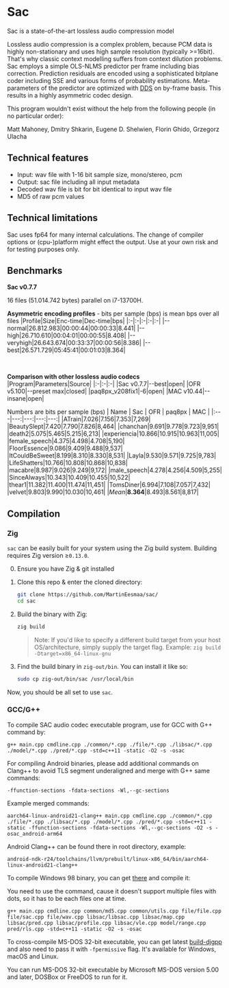 # Sac
Sac is a state-of-the-art lossless audio compression model

Lossless audio compression is a complex problem, because PCM data is highly non-stationary and uses high sample resolution (typically >=16bit). That's why classic context modelling suffers from context dilution problems. Sac employs a simple OLS-NLMS predictor per frame including bias correction. Prediction residuals are encoded using a sophisticated bitplane coder including SSE and various forms of probability estimations. Meta-parameters of the predictor are optimized with [DDS](https://agupubs.onlinelibrary.wiley.com/doi/10.1029/2005WR004723) on by-frame basis. This results in a highly asymmetric codec design.

This program wouldn't exist without the help from the following people (in no particular order):

Matt Mahoney, Dmitry Shkarin, Eugene D. Shelwien, Florin Ghido, Grzegorz Ulacha

## Technical features
* Input: wav file with 1-16 bit sample size, mono/stereo, pcm
* Output: sac file including all input metadata
* Decoded wav file is bit for bit identical to input wav file
* MD5 of raw pcm values

## Technical limitations
Sac uses fp64 for many internal calculations. The change of compiler options or (cpu-)platform might effect the output. Use at your own risk and for testing purposes only.

## Benchmarks
**Sac v0.7.7**

16 files (51.014.742 bytes) parallel on i7-13700H.

**Asymmetric encoding profiles** - bits per sample (bps) is mean bps over all files
|Profile|Size|Enc-time|Dec-time|bps|
|:-|:-|:-|:-|:-|
|--normal|26.812.983|00:00:44|00:00:33|8.441|
|--high|26.710.610|00:04:01|00:00:55|8.408|
|--veryhigh|26.643.674|00:33:37|00:00:56|8.386|
|--best|26.571.729|05:45:41|00:01:03|8.364|

&nbsp;

**Comparison with other lossless audio codecs**
|Program|Parameters|Source|
|:-|:-|:-|
|Sac v0.7.7|--best|open|
|OFR v5.100|--preset max|closed|
|paq8px_v208fix1|-6|open|
|MAC v10.44|--insane|open|

Numbers are bits per sample (bps)
| Name  | Sac | OFR | paq8px | MAC |
|:---|---:|---:|---:|---:|
|ATrain|7.026|7.156|7.353|7,269|
|BeautySlept|7.420|7.790|7.826|8,464|
|chanchan|9.691|9.778|9.723|9,951|
|death2|5.075|5.465|5.215|6,213|
|experiencia|10.866|10.915|10.963|11,005|
|female_speech|4.375|4.498|4.708|5,190|
|FloorEssence|9.086|9.409|9.488|9,537|
|ItCouldBeSweet|8.199|8.310|8.330|8,531|
|Layla|9.530|9.571|9.725|9,783|
|LifeShatters|10.766|10.808|10.868|10,838|
|macabre|8.987|9.026|9.249|9,172|
|male_speech|4.278|4.256|4.509|5,255|
|SinceAlways|10.343|10.409|10.455|10,522|
|thear1|11.382|11.400|11.474|11,451|
|TomsDiner|6.994|7.108|7.057|7,432|
|velvet|9.803|9.990|10.030|10,461|
|*Mean*|**8.364**|8.493|8.561|8,817|

## Compilation

### Zig

`sac` can be easily built for your system using the Zig build system. Building requires Zig version ≥`0.13.0`.

0. Ensure you have Zig & git installed

1. Clone this repo & enter the cloned directory:

    ```bash
    git clone https://github.com/MartinEesmaa/sac/
    cd sac
    ```

2. Build the binary with Zig:

    ```bash
    zig build
    ```
    > Note: If you'd like to specify a different build target from your host OS/architecture, simply supply the target flag. Example: `zig build -Dtarget=x86_64-linux-gnu`

3. Find the build binary in `zig-out/bin`. You can install it like so:

    ```bash
    sudo cp zig-out/bin/sac /usr/local/bin
    ```

Now, you should be all set to use `sac`.

### GCC/G++

To compile SAC audio codec executable program, use for GCC with G++ command by:

```
g++ main.cpp cmdline.cpp ./common/*.cpp ./file/*.cpp ./libsac/*.cpp ./model/*.cpp ./pred/*.cpp -std=c++11 -static -O2 -s -osac
```

For compiling Android binaries, please add additional commands on Clang++ to avoid TLS segment underaligned and merge with G++ same commands:

```
-ffunction-sections -fdata-sections -Wl,--gc-sections
```

Example merged commands:
```
aarch64-linux-android21-clang++ main.cpp cmdline.cpp ./common/*.cpp ./file/*.cpp ./libsac/*.cpp ./model/*.cpp ./pred/*.cpp -std=c++11 -static -ffunction-sections -fdata-sections -Wl,--gc-sections -O2 -s -osac_android-arm64
```

Android Clang++ can be found there in root directory, example:

`android-ndk-r24/toolchains/llvm/prebuilt/linux-x86_64/bin/aarch64-linux-android21-clang++`

To compile Windows 98 binary, you can get [there](https://github.com/fsb4000/gcc-for-Windows98) and compile it:

You need to use the command, cause it doesn't support multiple files with dots, so it has to be each files one at time.

```
g++ main.cpp cmdline.cpp common/md5.cpp common/utils.cpp file/file.cpp file/sac.cpp file/wav.cpp libsac/libsac.cpp libsac/map.cpp libsac/pred.cpp libsac/profile.cpp libsac/vle.cpp model/range.cpp pred/rls.cpp -std=c++11 -static -O2 -s -osac
```

To cross-compile MS-DOS 32-bit executable, you can get latest [build-djgpp](https://github.com/andrewwutw/build-djgpp) and also need to pass it with `-fpermissive` flag. It's available for Windows, macOS and Linux.

You can run MS-DOS 32-bit executable by Microsoft MS-DOS version 5.00 and later, DOSBox or FreeDOS to run for it.
